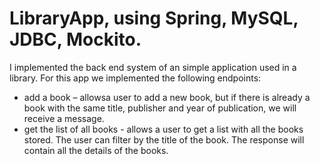 # LibraryApp, using Spring, MySQL, JDBC, Mockito.
I implemented the back end system of an simple application used in a library.
For this app we implemented the following endpoints:
 - add a book – allowsa user to add a new book, but if there is already a book with the same title, publisher and year of publication, we will receive a message.
 - get the list of all books - allows a user to get a list with all the books stored. The user can filter by the title of the book. The response will contain all the details of the books.
